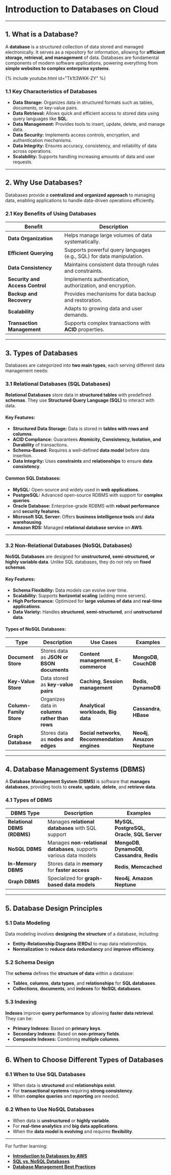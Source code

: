 # **Introduction to Databases on Cloud**

---

## **1. What is a Database?**

A **database** is a structured collection of data stored and managed electronically. It serves as a repository for information, allowing for **efficient storage, retrieval, and management** of data. Databases are fundamental components of modern software applications, powering everything from **simple websites to complex enterprise systems**.

{% include youtube.html id="Tk1t3WKK-ZY" %}

### **1.1 Key Characteristics of Databases**
- **Data Storage:** Organizes data in structured formats such as tables, documents, or key-value pairs.
- **Data Retrieval:** Allows quick and efficient access to stored data using query languages like **SQL**.
- **Data Management:** Provides tools to insert, update, delete, and manage data.
- **Data Security:** Implements access controls, encryption, and authentication mechanisms.
- **Data Integrity:** Ensures accuracy, consistency, and reliability of data across operations.
- **Scalability:** Supports handling increasing amounts of data and user requests.

---

## **2. Why Use Databases?**

Databases provide a **centralized and organized approach** to managing data, enabling applications to handle data-driven operations efficiently. 

### **2.1 Key Benefits of Using Databases**

| **Benefit** | **Description** |
|-------------|-----------------|
| **Data Organization** | Helps manage large volumes of data systematically. |
| **Efficient Querying** | Supports powerful query languages (e.g., SQL) for data manipulation. |
| **Data Consistency** | Maintains consistent data through rules and constraints. |
| **Security and Access Control** | Implements authentication, authorization, and encryption. |
| **Backup and Recovery** | Provides mechanisms for data backup and restoration. |
| **Scalability** | Adapts to growing data and user demands. |
| **Transaction Management** | Supports complex transactions with **ACID** properties. |

---

## **3. Types of Databases**

Databases are categorized into **two main types**, each serving different data management needs:

### **3.1 Relational Databases (SQL Databases)**

**Relational Databases** store data in **structured tables** with predefined **schemas**. They use **Structured Query Language (SQL)** to interact with data.

#### **Key Features:**
- **Structured Data Storage:** Data is stored in **tables with rows and columns**.
- **ACID Compliance:** Guarantees **Atomicity, Consistency, Isolation, and Durability** of transactions.
- **Schema-Based:** Requires a well-defined **data model** before data insertion.
- **Data Integrity:** Uses **constraints** and **relationships** to ensure **data consistency**.

#### **Common SQL Databases:**
- **MySQL:** Open-source and widely used in **web applications**.
- **PostgreSQL:** Advanced open-source RDBMS with support for **complex queries**.
- **Oracle Database:** Enterprise-grade RDBMS with **robust performance** and **security features**.
- **Microsoft SQL Server:** Offers **business intelligence tools** and **data warehousing**.
- **Amazon RDS:** Managed **relational database service** on **AWS**.

---

### **3.2 Non-Relational Databases (NoSQL Databases)**

**NoSQL Databases** are designed for **unstructured, semi-structured, or highly variable data**. Unlike SQL databases, they do not rely on **fixed schemas**.

#### **Key Features:**
- **Schema Flexibility:** Data models can evolve over time.
- **Scalability:** Supports **horizontal scaling** (adding more servers).
- **High Performance:** Optimized for **large volumes of data** and **real-time applications**.
- **Data Variety:** Handles **structured**, **semi-structured**, and **unstructured data**.

#### **Types of NoSQL Databases:**
| **Type** | **Description** | **Use Cases** | **Examples** |
|----------|----------------|-------------|--------------|
| **Document Store** | Stores data as **JSON or BSON documents** | **Content management**, **E-commerce** | **MongoDB**, **CouchDB** |
| **Key-Value Store** | Data stored as **key-value pairs** | **Caching**, **Session management** | **Redis**, **DynamoDB** |
| **Column-Family Store** | Organizes data in **columns rather than rows** | **Analytical workloads**, **Big data** | **Cassandra**, **HBase** |
| **Graph Database** | Stores data as **nodes and edges** | **Social networks**, **Recommendation engines** | **Neo4j**, **Amazon Neptune** |

---

## **4. Database Management Systems (DBMS)**

A **Database Management System (DBMS)** is software that **manages databases**, providing tools to **create**, **update**, **delete**, and **retrieve data**.

### **4.1 Types of DBMS**

| **DBMS Type** | **Description** | **Examples** |
|---------------|-----------------|--------------|
| **Relational DBMS (RDBMS)** | Manages **relational databases** with SQL support | **MySQL**, **PostgreSQL**, **Oracle**, **SQL Server** |
| **NoSQL DBMS** | Manages **non-relational databases**, supports various data models | **MongoDB**, **DynamoDB**, **Cassandra**, **Redis** |
| **In-Memory DBMS** | Stores data in **memory** for **faster access** | **Redis**, **Memcached** |
| **Graph DBMS** | Specialized for **graph-based data models** | **Neo4j**, **Amazon Neptune** |

---

## **5. Database Design Principles**

### **5.1 Data Modeling**
Data modeling involves **designing the structure** of a database, including:
- **Entity-Relationship Diagrams (ERDs)** to map data relationships.
- **Normalization** to **reduce data redundancy** and **improve efficiency**.

### **5.2 Schema Design**
The **schema** defines the **structure of data** within a database:
- **Tables**, **columns**, **data types**, and **relationships** for **SQL databases**.
- **Collections**, **documents**, and **indexes** for **NoSQL databases**.

### **5.3 Indexing**
**Indexes** improve **query performance** by allowing **faster data retrieval**. They can be:
- **Primary Indexes:** Based on **primary keys**.
- **Secondary Indexes:** Based on **non-primary fields**.
- **Composite Indexes:** Combining **multiple columns**.

---

## **6. When to Choose Different Types of Databases**

### **6.1 When to Use SQL Databases**
- When data is **structured** and **relationships exist**.
- For **transactional systems** requiring **strong consistency**.
- When **complex queries** and **reporting** are needed.

### **6.2 When to Use NoSQL Databases**
- When data is **unstructured** or **highly variable**.
- For **real-time analytics** and **big data applications**.
- When the **data model is evolving** and requires **flexibility**.

---

For further learning:
- **[Introduction to Databases by AWS](https://aws.amazon.com/products/databases/)**
- **[SQL vs. NoSQL Databases](https://aws.amazon.com/nosql/)**
- **[Database Management Best Practices](https://aws.amazon.com/rds/)**

